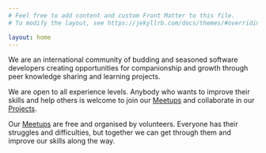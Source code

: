 ```yaml
---
# Feel free to add content and custom Front Matter to this file.
# To modify the layout, see https://jekyllrb.com/docs/themes/#overriding-theme-defaults

layout: home
---
```


We are an international community of budding and seasoned software developers creating opportunities for companionship and growth through peer knowledge sharing and learning projects.

We are open to all experience levels. Anybody who wants to improve their skills and help others is welcome to join our [Meetups](meetup.markdown) and collaborate in our [Projects](projects.markdown).

Our [Meetups](meetup.markdown) are free and organised by volunteers. 
Everyone has their struggles and difficulties, but together we can get through them and improve our skills along the way.
